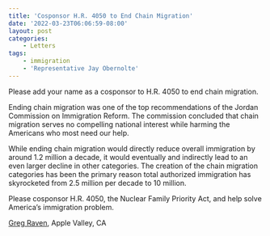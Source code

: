 ```yaml
---
title: 'Cosponsor H.R. 4050 to End Chain Migration'
date: '2022-03-23T06:06:59-08:00'
layout: post
categories:
    - Letters
tags:
    - immigration
    - 'Representative Jay Obernolte'
---
```


Please add your name as a cosponsor to H.R. 4050 to end chain migration.

Ending chain migration was one of the top recommendations of the Jordan Commission on Immigration Reform. The commission concluded that chain migration serves no compelling national interest while harming the Americans who most need our help.

While ending chain migration would directly reduce overall immigration by around 1.2 million a decade, it would eventually and indirectly lead to an even larger decline in other categories. The creation of the chain migration categories has been the primary reason total authorized immigration has skyrocketed from 2.5 million per decade to 10 million.

Please cosponsor H.R. 4050, the Nuclear Family Priority Act, and help solve America’s immigration problem.

[Greg Raven](https://www.gregraven.org/), Apple Valley, CA